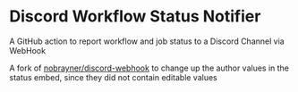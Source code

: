 # Discord Workflow Status Notifier

A GitHub action to report workflow and job status to a Discord Channel via WebHook

A fork of [nobrayner/discord-webhook](https://github.com/nobrayner/discord-webhook) to change up the author values in the status embed, since they did not contain editable values
